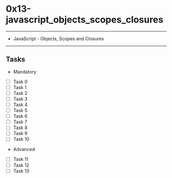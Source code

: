 # 0x13-javascript_objects_scopes_closures

---
* JavaScript - Objects, Scopes and Closures
---
## Tasks
* Mandatory
- [ ] Task 0
- [ ] Task 1
- [ ] Task 2
- [ ] Task 3
- [ ] Task 4
- [ ] Task 5
- [ ] Task 6
- [ ] Task 7
- [ ] Task 8
- [ ] Task 9
- [ ] Task 10
* Advanced
- [ ] Task 11
- [ ] Task 12
- [ ] Task 13
